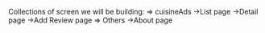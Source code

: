 Collections of screen we will be building:
=> cuisineAds
	->List page
	->Detail page
	->Add Review page
=> Others
	->About page
	
